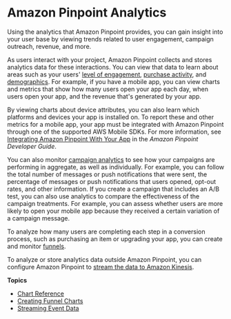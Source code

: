 # Amazon Pinpoint Analytics<a name="analytics"></a>

Using the analytics that Amazon Pinpoint provides, you can gain insight into your user base by viewing trends related to user engagement, campaign outreach, revenue, and more\.

As users interact with your project, Amazon Pinpoint collects and stores analytics data for these interactions\. You can view that data to learn about areas such as your users' [level of engagement](analytics-usage.md), [purchase activity](analytics-revenue.md), and [demographics](analytics-demographics.md)\. For example, if you have a mobile app, you can view charts and metrics that show how many users open your app each day, when users open your app, and the revenue that's generated by your app\. 

By viewing charts about device attributes, you can also learn which platforms and devices your app is installed on\. To report these and other metrics for a mobile app, your app must be integrated with Amazon Pinpoint through one of the supported AWS Mobile SDKs\. For more information, see [Integrating Amazon Pinpoint With Your App](https://docs.aws.amazon.com/pinpoint/latest/developerguide/mobile-sdk.html) in the *Amazon Pinpoint Developer Guide*\.

You can also monitor [campaign analytics](analytics-campaigns.md) to see how your campaigns are performing in aggregate, as well as individually\. For example, you can follow the total number of messages or push notifications that were sent, the percentage of messages or push notifications that users opened, opt\-out rates, and other information\. If you create a campaign that includes an A/B test, you can also use analytics to compare the effectiveness of the campaign treatments\. For example, you can assess whether users are more likely to open your mobile app because they received a certain variation of a campaign message\.

To analyze how many users are completing each step in a conversion process, such as purchasing an item or upgrading your app, you can create and monitor [funnels](analytics-funnels.md)\. 

To analyze or store analytics data outside Amazon Pinpoint, you can configure Amazon Pinpoint to [stream the data to Amazon Kinesis](analytics-streaming.md)\.

**Topics**
+ [Chart Reference](analytics-charts.md)
+ [Creating Funnel Charts](analytics-funnels.md)
+ [Streaming Event Data](analytics-streaming.md)